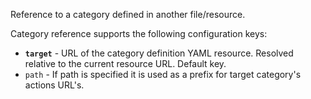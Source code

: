 Reference to a category defined in another file/resource.

Category reference supports the following configuration keys:

* **``target``** - URL of the category definition YAML resource. Resolved relative to the current resource URL. Default key.
* ``path`` - If path is specified it is used as a prefix for target category's actions URL's.  

